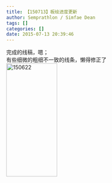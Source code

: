 ```yaml
---
title: 【150713】板绘进度更新
author: Semprathlon / Simfae Dean
tags: []
categories: []
date: 2015-07-13 20:39:46
---
```

完成的线稿，嗯；   
有些细微的粗细不一致的线条，懒得修正了   
<a href="/blog/uploads/2015/07/1506221.png"><img src="/blog/uploads/2015/07/1506221-135x300.png" alt="150622" width="135" height="300" class="alignnone size-medium wp-image-994" /></a>